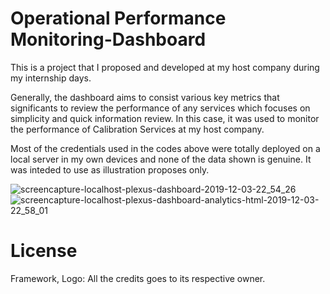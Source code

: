# Operational Performance Monitoring-Dashboard
This is a project that I proposed and developed at my host company during my internship days.

Generally, the dashboard aims to consist various key metrics that significants to review the performance of any services which focuses on simplicity and quick information review. In this case, it was used to monitor the performance of Calibration Services at my host company. 

Most of the credentials used in the codes above were totally deployed on a local server in my own devices and none of the data shown is genuine. It was inteded to use as illustration proposes only.

![screencapture-localhost-plexus-dashboard-2019-12-03-22_54_26](https://user-images.githubusercontent.com/51852197/70384368-87b9d080-19b8-11ea-90c8-fe08d4a677bb.png)
![screencapture-localhost-plexus-dashboard-analytics-html-2019-12-03-22_58_01](https://user-images.githubusercontent.com/51852197/70384433-40800f80-19b9-11ea-9efa-b3a7c2120aba.png)

# License
Framework, Logo: All the credits goes to its respective owner.





